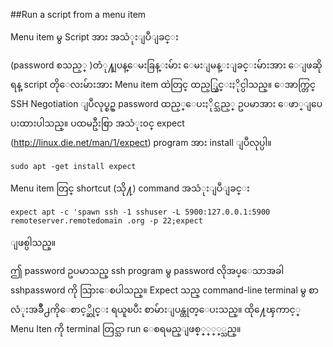 ##Run a script from a menu item

Menu item မွ Script အား အသံုးျပဳျခင္း

(password စသည့္ )တံု႔ျပန္ေမးခြန္းမ်ား ေမးျမန္းျခင္းမ်ားအား ေျဖဆိုရန္ script တိုေလးမ်ားအား Menu item
ထဲတြင္ ထည့္သြင္းႏိုင္ပါသည္။ ေအာက္တြင္ SSH Negotiation ျပဳလုပ္စဥ္ password ထည့္ေပးႏိုင္သည့္ 
ဥပမာအား ေဖာ္ျပေပးထားပါသည္။ ပထမဦးစြာ အသံုး၀င္  expect (http://linux.die.net/man/1/expect)
program အား install ျပဳလုပ္ပါ။

	sudo apt -get install expect

Menu item တြင္ shortcut (သို႔) command အသံုးျပဳျခင္း

	expect apt -c 'spawn ssh -1 sshuser -L 5900:127.0.0.1:5900 remoteserver.remotedomain .org -p 22;expect

ျဖစ္ပါသည္။

ဤ password ဥပမာသည္ ssh program မွ password လိုအပ္ေသာအခါ sshpassword ကို သြားေစပါသည္။
Expect သည္ command-line terminal မွ စာလံုးအခ်ဳိ႕ကိုေစာင့္ဆိုင္း ရယူၿပီး စာမ်ားျပန္ထုတ္ေပးသည္။
ထို႔ေၾကာင့္ Menu Iten ကို terminal တြင္သာ run   ေစရမည္ျဖစ္္္္္္သည္။
